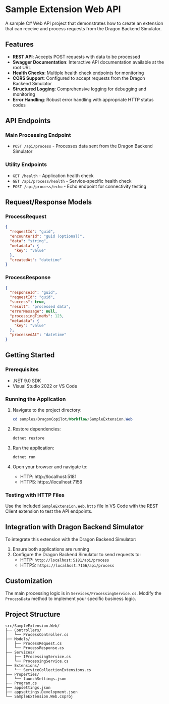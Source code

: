 # Sample Extension Web API

A sample C# Web API project that demonstrates how to create an extension that can receive and process requests from the Dragon Backend Simulator.

## Features

- **REST API**: Accepts POST requests with data to be processed
- **Swagger Documentation**: Interactive API documentation available at the root URL
- **Health Checks**: Multiple health check endpoints for monitoring
- **CORS Support**: Configured to accept requests from the Dragon Backend Simulator
- **Structured Logging**: Comprehensive logging for debugging and monitoring
- **Error Handling**: Robust error handling with appropriate HTTP status codes

## API Endpoints

### Main Processing Endpoint
- `POST /api/process` - Processes data sent from the Dragon Backend Simulator

### Utility Endpoints
- `GET /health` - Application health check
- `GET /api/process/health` - Service-specific health check
- `POST /api/process/echo` - Echo endpoint for connectivity testing

## Request/Response Models

### ProcessRequest
```json
{
  "requestId": "guid",
  "encounterId": "guid (optional)",
  "data": "string",
  "metadata": {
    "key": "value"
  },
  "createdAt": "datetime"
}
```

### ProcessResponse
```json
{
  "responseId": "guid",
  "requestId": "guid",
  "success": true,
  "result": "processed data",
  "errorMessage": null,
  "processingTimeMs": 123,
  "metadata": {
    "key": "value"
  },
  "processedAt": "datetime"
}
```

## Getting Started

### Prerequisites
- .NET 9.0 SDK
- Visual Studio 2022 or VS Code

### Running the Application

1. Navigate to the project directory:
   ```powershell
   cd samples/DragonCopilot/Workflow/SampleExtension.Web
   ```

2. Restore dependencies:
   ```powershell
   dotnet restore
   ```

3. Run the application:
   ```powershell
   dotnet run
   ```

4. Open your browser and navigate to:
   - HTTP: http://localhost:5181
   - HTTPS: https://localhost:7156

### Testing with HTTP Files

Use the included `SampleExtension.Web.http` file in VS Code with the REST Client extension to test the API endpoints.

## Integration with Dragon Backend Simulator

To integrate this extension with the Dragon Backend Simulator:

1. Ensure both applications are running
2. Configure the Dragon Backend Simulator to send requests to:
   - HTTP: `http://localhost:5181/api/process`
   - HTTPS: `https://localhost:7156/api/process`

## Customization

The main processing logic is in `Services/ProcessingService.cs`. Modify the `ProcessData` method to implement your specific business logic.

## Project Structure

```
src/SampleExtension.Web/
├── Controllers/
│   └── ProcessController.cs
├── Models/
│   ├── ProcessRequest.cs
│   └── ProcessResponse.cs
├── Services/
│   ├── IProcessingService.cs
│   └── ProcessingService.cs
├── Extensions/
│   └── ServiceCollectionExtensions.cs
├── Properties/
│   └── launchSettings.json
├── Program.cs
├── appsettings.json
├── appsettings.Development.json
└── SampleExtension.Web.csproj
```
